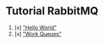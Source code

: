 # Tutorial RabbitMQ

  1. [x] ["Hello World"](https://www.rabbitmq.com/tutorials/tutorial-one-go.html)
  2. [x] ["Work Queues"](https://www.rabbitmq.com/tutorials/tutorial-two-go.html)
